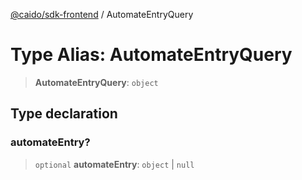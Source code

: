 [@caido/sdk-frontend](../index.md) / AutomateEntryQuery

# Type Alias: AutomateEntryQuery

> **AutomateEntryQuery**: `object`

## Type declaration

### automateEntry?

> `optional` **automateEntry**: `object` \| `null`
